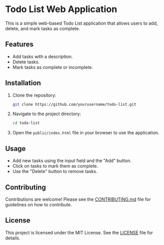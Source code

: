 # Todo List Web Application

This is a simple web-based Todo List application that allows users to add, delete, and mark tasks as complete.

## Features
- Add tasks with a description.
- Delete tasks.
- Mark tasks as complete or incomplete.

## Installation

1. Clone the repository:
    ```bash
    git clone https://github.com/yourusername/todo-list.git
    ```
2. Navigate to the project directory:
    ```bash
    cd todo-list
    ```
3. Open the `public/index.html` file in your browser to use the application.

## Usage

- Add new tasks using the input field and the "Add" button.
- Click on tasks to mark them as complete.
- Use the "Delete" button to remove tasks.

## Contributing

Contributions are welcome! Please see the [CONTRIBUTING.md](CONTRIBUTING.md) file for guidelines on how to contribute.

## License

This project is licensed under the MIT License. See the [LICENSE](LICENSE) file for details.
